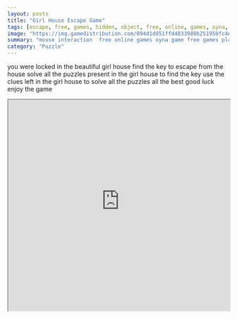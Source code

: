 ```yaml
---
layout: posts
title: "Girl House Escape Game"
tags: [escape, free, games, hidden, object, free, online, games, oyna, game, free, games, play, play, games]
image: "https://img.gamedistribution.com/094d1d851ffd4033988b251958fc4e35.jpg"
summary: "mouse interaction  free online games oyna game free games play play games"
category: "Puzzle"
---
```


you were locked in the beautiful girl house find the key to escape from the house solve all the puzzles present in the girl house to find the key use the clues left in the girl house to solve all the puzzles all the best good luck enjoy the game

<iframe width="100%" height="480px;" src="https://flash.gamedistribution.com?game=094d1d851ffd4033988b251958fc4e35"></iframe>